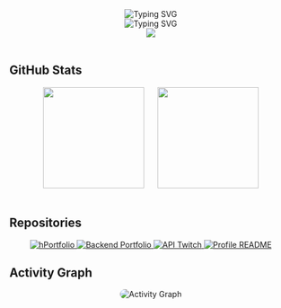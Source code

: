 <!-- Banner
<div align="center">
    <img src="Banner.webp" alt="Banner" style="border-radius: 10px;" />
</div>
-->

<div align="center">
    <div>
        <img src="https://readme-typing-svg.demolab.com?font=Source+Code+Pro&weight=600&size=22&duration=4000&pause=1000&color=9745F5&center=true&vCenter=true&random=false&width=435&lines=$+echo+%22Hi%2C+I%27m+Gera%22" alt="Typing SVG" />
    </div>
    <div>
        <img src="https://readme-typing-svg.demolab.com?font=Source+Code+Pro&size=16&duration=4000&pause=1000&color=9745F5&center=true&vCenter=true&random=false&width=435&lines=%3E_+init+software.developer.student;%3E_+loading+new.technologies...;%3E_+running+passion.for.code" alt="Typing SVG" />
    </div>
    <img src="https://capsule-render.vercel.app/api?type=soft&color=9745F5&height=1&section=header&text=&fontSize=1&animation=twinkling&fontColor=9745F5&desc=&descSize=1&descAlignY=50&gradient=true&customColorList=9745F5,6B46C1"/>
</div>
</br>

<!--
## Institution || Academic Directive

<div align="center">
  <img src="https://img.shields.io/badge/-Universidad_Tecnológica_de_la_Costa-00A86B?style=for-the-badge&logo=data:image/svg+xml;base64,PHN2ZyB4bWxucz0iaHR0cDovL3d3dy53My5vcmcvMjAwMC9zdmciIHZpZXdCb3g9IjAgMCAyNCAyNCI+PHBhdGggZmlsbD0iI2ZmZiIgZD0iTTExLjIgMy4yaDEuNnYxNy42aC0xLjZ6Ii8+PHBhdGggZmlsbD0iI2ZmZiIgZD0iTTMuMiAxMS4yaDEuNnYxLjZIMy4yeiIvPjxwYXRoIGZpbGw9IiNmZmYiIGQ9Ik0xOS4yIDExLjJoMS42djEuNmgtMS42eiIvPjwvc3ZnPg==&labelColor=282c34" style="border-radius: 3px;" />
</div>
</br>

## Favorite Skills || Tools

<div align="center">
  <img src="https://img.shields.io/badge/-Astro-9745F5?style=for-the-badge&logo=astro&labelColor=282c34" style="border-radius: 3px;" />
  <img src="https://img.shields.io/badge/-Tailwind_CSS-06B6D4?style=for-the-badge&logo=tailwindcss&labelColor=282c34" style="border-radius: 3px;" />
  <img src="https://img.shields.io/badge/-Github-181717?style=for-the-badge&logo=github&labelColor=282c34" style="border-radius: 3px;" />
  <img src="https://img.shields.io/badge/-Nodejs-339933?style=for-the-badge&logo=Node.js&labelColor=282c34" style="border-radius: 3px;" />
  <img src="https://img.shields.io/badge/-Express-000000?style=for-the-badge&logo=express&labelColor=282c34" style="border-radius: 3px;" />
  <img src="https://img.shields.io/badge/-PostgreSQL-4169E1?style=for-the-badge&logo=postgresql&labelColor=282c34" style="border-radius: 3px;" />
</div>
</br>

<div align="center">
  <img src="https://img.shields.io/badge/-Cursor-9745F5?style=for-the-badge&logo=cursor&labelColor=282c34" style="border-radius: 3px;" />
  <img src="https://img.shields.io/badge/-Postman-FF6C37?style=for-the-badge&logo=postman&labelColor=282c34" style="border-radius: 3px;" />
</div>
</br>

## Programming languages

<div align="center">
  <img src="https://img.shields.io/badge/-Python-3776AB?style=for-the-badge&logo=python&labelColor=282c34" style="border-radius: 3px;" />
  <img src="https://img.shields.io/badge/-Java-FFFFFF?style=for-the-badge&logo=openjdk&labelColor=282c34" style="border-radius: 3px;" />
  <img src="https://img.shields.io/badge/-JavaScript-F7DF1E?style=for-the-badge&logo=javascript&labelColor=282c34" style="border-radius: 3px;" />
  <img src="https://img.shields.io/badge/-PHP-777BB4?style=for-the-badge&logo=php&labelColor=282c34" style="border-radius: 3px;" />
</div>
</br>
<!-->

## GitHub Stats

<div align="center">
    <img height="180em" style="padding-right: 10px;" src="https://github-readme-streak-stats.herokuapp.com/?user=hk4u-dxv&theme=midnight-purple&hide_border=true"/>
    <img height="180em" style="padding-left: 10px;" src="https://github-readme-stats.vercel.app/api/top-langs/?username=hk4u-dxv&theme=midnight-purple&hide_border=true&layout=compact&langs_count=8"/>
</div>
</br>

## Repositories

<div align="center">
  <a href="https://github.com/hk4u-dxv/hk4u-dxv.portfolio">
    <img src="https://github-readme-stats.vercel.app/api/pin/?username=hk4u-dxv&repo=hk4u-dxv.portfolio&border_color=9745F5&bg_color=0D1117&title_color=C9D1D9&text_color=8B949E&icon_color=9745F5" alt="hPortfolio">
  </a>
  <a href="https://github.com/hk4u-dxv/backend.hk4u-dxv.portfolio">
    <img src="https://github-readme-stats.vercel.app/api/pin/?username=hk4u-dxv&repo=backend.hk4u-dxv.portfolio&border_color=9745F5&bg_color=0D1117&title_color=C9D1D9&text_color=8B949E&icon_color=9745F5" alt="Backend Portfolio">
  </a>
  <a href="https://github.com/hk4u-dxv/API-Twitch-for-Streaming">
    <img src="https://github-readme-stats.vercel.app/api/pin/?username=hk4u-dxv&repo=API-Twitch-for-Streaming&border_color=9745F5&bg_color=0D1117&title_color=C9D1D9&text_color=8B949E&icon_color=9745F5" alt="API Twitch">
  </a>
  <a href="https://github.com/hk4u-dxv/hk4u-dxv">
    <img src="https://github-readme-stats.vercel.app/api/pin/?username=hk4u-dxv&repo=hk4u-dxv&border_color=9745F5&bg_color=0D1117&title_color=C9D1D9&text_color=8B949E&icon_color=9745F5" alt="Profile README">
  </a>
</div>

## Activity Graph

<div align="center">
    <img src="https://github-readme-activity-graph.vercel.app/graph?username=hk4u-dxv&custom_title=hk4u-dxv's%20Activity%20Graph&bg_color=0D1117&color=9745F5&line=9745F5&point=9745F5&area_color=9745F5&title_color=FFFFFF&area=true&hide_border=true&range=all_time" style="border-radius: 10px;" alt="Activity Graph" />
</div>
